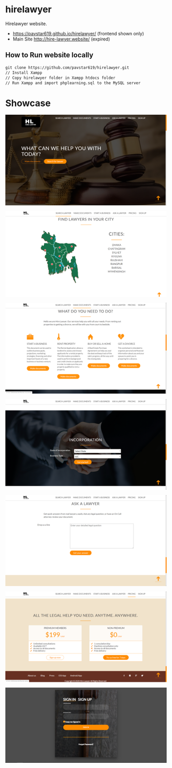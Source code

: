 # hirelawyer
Hirelawyer website. 
- https://pavstar619.github.io/hirelawyer/ (frontend shown only)
- Main Site http://hire-lawyer.website/ (expired)

## How to Run website locally
```
git clone https://github.com/pavstar619/hirelawyer.git
// Install Xampp
// Copy hirelawyer folder in Xampp htdocs folder
// Run Xampp and import phplearning.sql to the MySQL server
```

Showcase
========
![alt text](Screenshots/1.png "website image 1")

![alt text](Screenshots/2.png "website image 2")

![alt text](Screenshots/3.png "website image 3")

![alt text](Screenshots/4.png "website image 4")

![alt text](Screenshots/5.png "website image 5")

![alt text](Screenshots/6.png "website image 6")

![alt text](Screenshots/7.png "website image 7")
